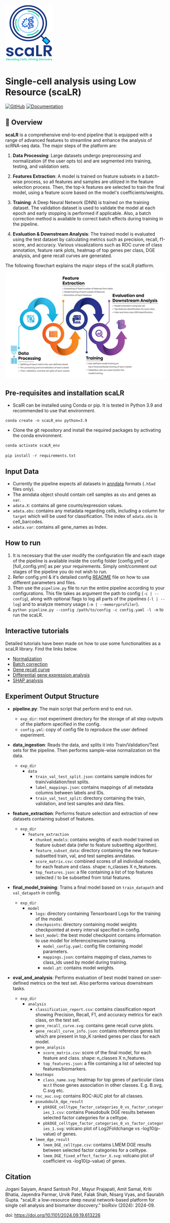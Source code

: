 <left><img src="img/scaLR_logo.png" width="150" height="180"></left>

# Single-cell analysis using Low Resource (scaLR) 


[![GitHub](https://img.shields.io/github/license/InFoCusp/scaLR)](https://github.com/infocusp/scaLR?tab=GPL-3.0-1-ov-file#)
[![Documentation](https://img.shields.io/badge/docs-v1.0.0-orange)](https://infocusp.github.io/scaLR/)


## 📖 Overview 

<b>scaLR</b> is a comprehensive end-to-end pipeline that is equipped with a range of advanced features to streamline and enhance the analysis of scRNA-seq data. The major steps of the platform are:

1. <b>Data Processing</b>: Large datasets undergo preprocessing and normalization (if the user opts to) and are segmented into training, testing, and validation sets.

2. <b>Features Extraction</b>: A model is trained on feature subsets in a batch-wise process, so all features and samples are utilized in the feature selection process. Then, the top-k features are selected to train the final model, using a feature score based on the model's coefficients/weights.

3. <b>Training</b>: A Deep Neural Network (DNN) is trained on the training dataset. The validation dataset is used to validate the model at each epoch and early stopping is performed if applicable. Also, a batch correction method is available to correct batch effects during training in the pipeline.

4. <b>Evaluation & Downstream Analysis</b>: The trained model is evaluated using the test dataset by calculating metrics such as precision, recall, f1-score, and accuracy. Various visualizations such as ROC curve of class annotation, feature rank plots, heatmap of top genes per class, DGE analysis, and gene recall curves are generated.

The following flowchart explains the major steps of the scaLR platform.

![image.jpg](img/Schematic-of-scPipeline.jpg)

## Pre-requisites and installation scaLR


- ScalR can be installed using Conda or pip. It is tested in Python 3.9 and recommended to use that environment.

```
conda create -n scaLR_env python=3.9
```

- Clone the git repository and install the required packages by activating the conda environment.

```
conda activate scaLR_env

pip install -r requirements.txt
```

## Input Data
- Currently the pipeline expects all datasets in [anndata](https://anndata.readthedocs.io/en/latest/tutorials/notebooks/getting-started.html) formats (`.h5ad` files only).
- The anndata object should contain cell samples as `obs` and genes as `var`.
- `adata.X`: contains all gene counts/expression values.
- `adata.obs`: contains any metadata regarding cells, including a column for `target` which will be used for classification. The index of `adata.obs` is cell_barcodes.
- `adata.var`: contains all gene_names as Index.

             
## How to run

1. It is necessary that the user modify the configuration file and each stage of the pipeline is available inside the config folder [config.yml] or [full_config.yml] as per your requirements. Simply omit/comment out stages of the pipeline you do not wish to run.
2. Refer config.yml & it's detailed config [README](config/config_README.md) file on how to use different parameters and files.
3. Then use the `pipeline.py` file to run the entire pipeline according to your configurations. This file takes as argument the path to config (`-c | --config`), along with optional flags to log all parts of the pipelines (`-l | --log`) and to analyze memory usage (`-m | --memoryprofiler`).
4. `python pipeline.py --config /path/to/config -c config.yaml -l -m` to run the scaLR.


## Interactive tutorials
Detailed tutorials have been made on how to use some functionalities as a scaLR library. Find the links below.

- [Normalization](https://github.com/infocusp/scaLR/blob/main/tutorials/preprocessing/normalization.ipynb)
- [Batch correction](https://github.com/infocusp/scaLR/blob/main/tutorials/preprocessing/batch_correction.ipynb)
- [Gene recall curve](https://github.com/infocusp/scaLR/blob/main/tutorials/analysis/gene_recall_curve/gene_recall_curve.ipynb)
- [Differential gene expression analysis](https://github.com/infocusp/scaLR/blob/main/tutorials/analysis/differential_gene_expression/dge.ipynb)
- [SHAP analysis](https://github.com/infocusp/scaLR/blob/main/tutorials/analysis/shap_analysis/shap_heatmap.ipynb)

## Experiment Output Structure
- **pipeline.py**:
The main script that perform end to end run.
    - `exp_dir`: root experiment directory for the storage of all step outputs of the platform specified in the config.
    - `config.yml`: copy of config file to reproduce the user defined experiment.

- **data_ingestion**:
Reads the data, and splits it into Train/Validation/Test sets for the pipeline. Then performs sample-wise normalization on the data.
    - `exp_dir`
        - `data`
            - `train_val_test_split.json`: contains sample indices for train/validation/test splits.
            - `label_mappings.json`: contains mappings of all metadata columns between labels and IDs.
            - `train_val_test_split`: directory containing the train, validation, and test samples and data files.

- **feature_extraction**:
Performs feature selection and extraction of new datasets containing subset of features.
    - `exp_dir`
        - `feature_extraction`
            - `chunked_models`: contains weights of each model trained on feature subset data (refer to feature subsetting algorithm).
            - `feature_subset_data`: directory containing the new feature-subsetted train, val, and test samples anndatas.
            - `score_matrix.csv`: combined scores of all individual models, for each feature and class. shape: n_classes X n_features.
            - `top_features.json`: a file containing a list of top features selected / to be subsetted from total features.

- **final_model_training**:
Trains a final model based on `train_datapath` and `val_datapath` in config.
    - `exp_dir`
        - `model`
            - `logs`: directory containing Tensorboard Logs for the training of the model.
            - `checkpoints`: directory containing model weights checkpointed at every interval specified in config.
            - `best_model`: the best model checkpoint contains information to use model for inference/resume training.
                - `model_config.yaml`: config file containing model parameters.
                - `mappings.json`: contains mapping of class_names to class_ids used by model during training.
                - `model.pt`: contains model weights.

- **eval_and_analysis**:
Performs evaluation of best model trained on user-defined metrics on the test set. Also performs various downstream tasks.
   - `exp_dir`
        - `analysis`
            - `classification_report.csv`: contains classification report showing Precision, Recall, F1, and accuracy metrics for each class, on the test set.
            - `gene_recall_curve.svg`: contains gene recall curve plots.
            - `gene_recall_curve_info.json`: contains reference genes list which are present in top_K ranked genes per class for each model.
            - `gene_analysis`
                - `score_matrix.csv`: score of the final model, for each feature and class. shape: n_classes X n_features.
                - `top_features.json`: a file containing a list of selected top features/biomarkers.
            -  `heatmaps`
                - `class_name.svg`: heatmap for top genes of particular class w.r.t those genes association in other classes. E.g. B.svg, C.svg etc.
            - `roc_auc.svg`: contains ROC-AUC plot for all classes.
            - `pseudobulk_dge_result`
                - `pbkDGE_celltype_factor_categories_0_vs_factor_categories_1.csv`: contains Pseudobulk DGE results between selected factor categories for a celltype.
                - `pbkDGE_celltype_factor_categories_0_vs_factor_categories_1.svg`: volcano plot of Log2Foldchange vs -log10(p-value) of genes.
            - `lmem_dge_result`
                - `lmem_DGE_celltype.csv`: contains LMEM DGE results between selected factor categories for a celltype.
                - `lmem_DGE_fixed_effect_factor_X.svg`: volcano plot of coefficient vs -log10(p-value) of genes.
  


## Citation

Jogani Saiyam, Anand Santosh Pol , Mayur Prajapati, Amit Samal, Kriti Bhatia, Jayendra Parmar, Urvik Patel, Falak Shah, Nisarg Vyas, and Saurabh Gupta. "scaLR: a low-resource deep neural network-based platform for single cell analysis and biomarker discovery." bioRxiv (2024): 2024-09.

doi: https://doi.org/10.1101/2024.09.19.613226

